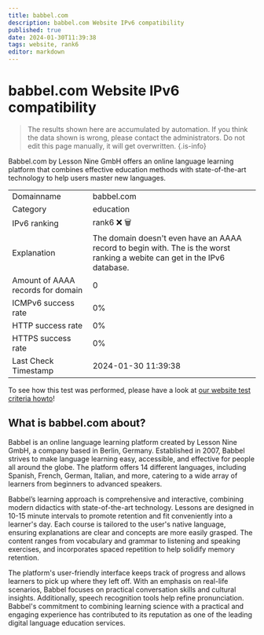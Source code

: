 ```yaml
---
title: babbel.com
description: babbel.com Website IPv6 compatibility
published: true
date: 2024-01-30T11:39:38
tags: website, rank6
editor: markdown
---
```


# babbel.com Website IPv6 compatibility

> The results shown here are accumulated by automation. If you think the data shown is wrong, please contact the administrators. 
> Do not edit this page manually, it will get overwritten.
{.is-info}

Babbel.com by Lesson Nine GmbH offers an online language learning platform that combines effective education methods with state-of-the-art technology to help users master new languages.


|   |   |
| - | - |
| Domainname | babbel.com
| Category | education |
| IPv6 ranking | rank6 :x: :wastebasket: |
| Explanation | The domain doesn't even have an AAAA record to begin with. The is the worst ranking a webite can get in the IPv6 database. |
| Amount of AAAA records for domain | 0 |
| ICMPv6 success rate | 0%|
| HTTP success rate | 0% |
| HTTPS success rate | 0% |
| Last Check Timestamp | 2024-01-30 11:39:38 |

To see how this test was performed, please have a look at [our website test criteria howto](/howto/testcriteria/website)!


## What is babbel.com about?
Babbel is an online language learning platform created by Lesson Nine GmbH, a company based in Berlin, Germany. Established in 2007, Babbel strives to make language learning easy, accessible, and effective for people all around the globe. The platform offers 14 different languages, including Spanish, French, German, Italian, and more, catering to a wide array of learners from beginners to advanced speakers.

Babbel’s learning approach is comprehensive and interactive, combining modern didactics with state-of-the-art technology. Lessons are designed in 10-15 minute intervals to promote retention and fit conveniently into a learner's day. Each course is tailored to the user's native language, ensuring explanations are clear and concepts are more easily grasped. The content ranges from vocabulary and grammar to listening and speaking exercises, and incorporates spaced repetition to help solidify memory retention.

The platform's user-friendly interface keeps track of progress and allows learners to pick up where they left off. With an emphasis on real-life scenarios, Babbel focuses on practical conversation skills and cultural insights. Additionally, speech recognition tools help refine pronunciation. Babbel's commitment to combining learning science with a practical and engaging experience has contributed to its reputation as one of the leading digital language education services.
